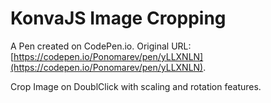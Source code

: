 # KonvaJS Image Cropping

A Pen created on CodePen.io. Original URL: [https://codepen.io/Ponomarev/pen/yLLXNLN](https://codepen.io/Ponomarev/pen/yLLXNLN).

Crop Image on DoublClick with scaling and rotation features.